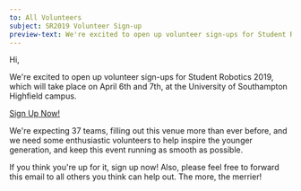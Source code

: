 ```yaml
---
to: All Volunteers
subject: SR2019 Volunteer Sign-up
preview-text: We're excited to open up volunteer sign-ups for Student Robotics 2019.
---
```


Hi,

We're excited to open up volunteer sign-ups for Student Robotics 2019, which will take place on April 6th and 7th, at the University of Southampton Highfield campus.

[Sign Up Now!][signup-form]

We're expecting 37 teams, filling out this venue more than ever before, and we need some enthusiastic volunteers to help inspire the younger generation, and keep this event running as smooth as possible.

If you think you're up for it, sign up now! Also, please feel free to forward this email to all others you think can help out. The more, the merrier!

[signup-form]: https://goo.gl/forms/xdQN6J8cFODYvtNA3
